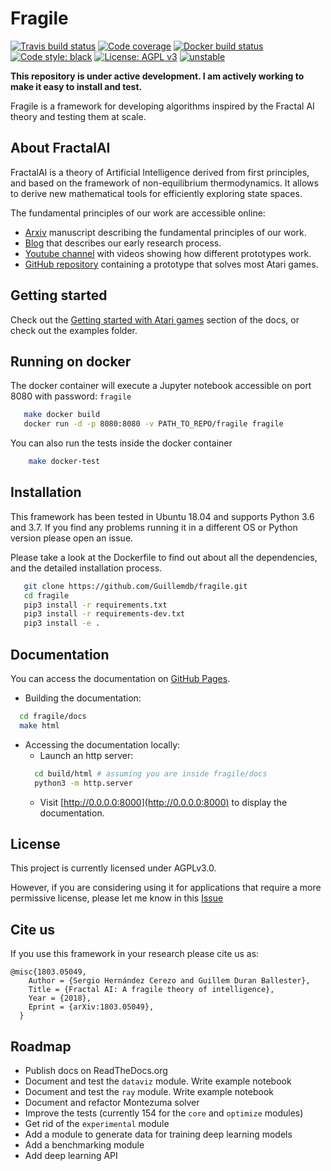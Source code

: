 # Fragile
[![Travis build status](https://travis-ci.org/guillemdb/fragile.svg)](https://travis-ci.org/guillemdb/fragile)
[![Code coverage](https://codecov.io/github/guillemdb/fragile/coverage.svg)](https://codecov.io/github/guillemdb/fragile)
[![Docker build status](https://img.shields.io/docker/build/guillemdb/fragile.svg)](https://hub.docker.com/r/guillemdb/fragile)
[![Code style: black](https://img.shields.io/badge/code%20style-black-000000.svg)](https://github.com/ambv/black)
[![License: AGPL v3](https://img.shields.io/badge/License-AGPL%20v3-blue.svg)](https://www.gnu.org/licenses/agpl-3.0)
[![unstable](http://badges.github.io/stability-badges/dist/unstable.svg)](http://github.com/badges/stability-badges)

**This repository is under active development. I am actively working to make it easy to install and test.**

Fragile is a framework for developing algorithms inspired by the Fractal AI theory and testing them at scale.

## About FractalAI

FractalAI is a theory of Artificial Intelligence derived from first principles, and based on the 
framework of non-equilibrium thermodynamics. It allows to derive new mathematical tools for efficiently
 exploring state spaces.
 
 The fundamental principles of our work are accessible online:

- [Arxiv](https://arxiv.org/abs/1803.05049) manuscript describing the fundamental principles of our work.
- [Blog](http://entropicai.blogspot.com) that describes our early research process.
- [Youtube channel](https://www.youtube.com/user/finaysergio/videos) with videos showing how different prototypes work.
- [GitHub repository](https://github.com/FragileTech/FractalAI) containing a prototype that solves most Atari games.

## Getting started 

Check out the [Getting started with Atari games](https://guillemdb.github.io/fragile/resources/getting_started.html) 
section of the docs, or check out the examples folder.

## Running on docker
The docker container will execute a Jupyter notebook accessible on port 8080 with password: `fragile`

```bash
   make docker build
   docker run -d -p 8080:8080 -v PATH_TO_REPO/fragile fragile 
```

You can also run the tests inside the docker container
```bash
    make docker-test
```

## Installation
This framework has been tested in Ubuntu 18.04 and supports Python 3.6 and 3.7. 
If you find any problems running it in a different OS or Python version please open an issue.

Please take a look at the Dockerfile to find out about all the dependencies, and the detailed installation process.

```bash
   git clone https://github.com/Guillemdb/fragile.git
   cd fragile
   pip3 install -r requirements.txt
   pip3 install -r requirements-dev.txt
   pip3 install -e .
```

## Documentation

You can access the documentation on [GitHub Pages](https://guillemdb.github.io/fragile/).

* Building the documentation:
    
```bash
  cd fragile/docs
  make html
``` 

* Accessing the documentation locally:
    - Launch an http server:
    ```bash
      cd build/html # assuming you are inside fragile/docs
      python3 -m http.server      
    ```
    - Visit [http://0.0.0.0:8000](http://0.0.0.0:8000) to display the documentation.
    
## License

This project is currently licensed under AGPLv3.0. 

However, if you are considering using it for applications that require a more permissive license, 
please let me know in this [Issue](https://github.com/Guillemdb/fragile/issues/5)
    
## Cite us
If you use this framework in your research please cite us as:

    @misc{1803.05049,
        Author = {Sergio Hernández Cerezo and Guillem Duran Ballester},
        Title = {Fractal AI: A fragile theory of intelligence},
        Year = {2018},
        Eprint = {arXiv:1803.05049},
      }
    
## Roadmap

- Publish docs on ReadTheDocs.org
- Document and test the `dataviz` module. Write example notebook
- Document and test the `ray` module. Write example notebook
- Document and refactor Montezuma solver
- Improve the tests (currently 154 for the `core` and `optimize` modules)
- Get rid of the `experimental` module
- Add a module to generate data for training deep learning models
- Add a benchmarking module
- Add deep learning API